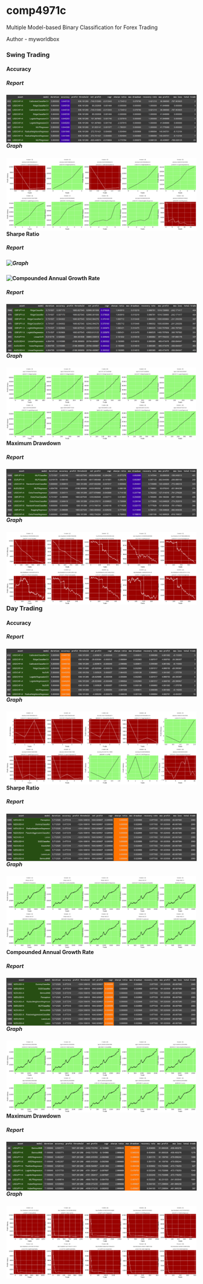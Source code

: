 # comp4971c

Multiple Model-based Binary Classification for Forex Trading

Author - myworldbox

### Swing Trading

#### Accuracy

##### Report
<img src="./image/swing_trading/swing_accuracy_report.png" align="left">

##### Graph
<img src="./image/swing_trading/swing_accuracy_graph.png" align="left">

#### Sharpe Ratio

##### Report
<img src="./image/day_trading/swing_ss_report.png" align="left">

##### Graph
<img src="./image/day_trading/swing_ss_graph.png" align="left">

#### Compounded Annual Growth Rate

##### Report
<img src="./image/swing_trading/swing_cagr_report.png" align="left">

##### Graph
<img src="./image/swing_trading/swing_cagr_graph.png" align="left">

#### Maximum Drawdown

##### Report
<img src="./image/swing_trading/swing_mdd_report.png" align="left">

##### Graph
<img src="./image/swing_trading/swing_mdd_graph.png" align="left">

### Day Trading

#### Accuracy

##### Report
<img src="./image/day_trading/day_accuracy_report.png" align="left">

##### Graph
<img src="./image/day_trading/day_accuracy_graph.png" align="left">

#### Sharpe Ratio

##### Report
<img src="./image/day_trading/day_ss_report.png" align="left">

##### Graph
<img src="./image/day_trading/day_ss_graph.png" align="left">

#### Compounded Annual Growth Rate

##### Report
<img src="./image/day_trading/day_cagr_report.png" align="left">

##### Graph
<img src="./image/day_trading/day_cagr_graph.png" align="left">

#### Maximum Drawdown

##### Report
<img src="./image/day_trading/day_mdd_report.png" align="left">

##### Graph
<img src="./image/day_trading/day_mdd_graph.png" align="left">